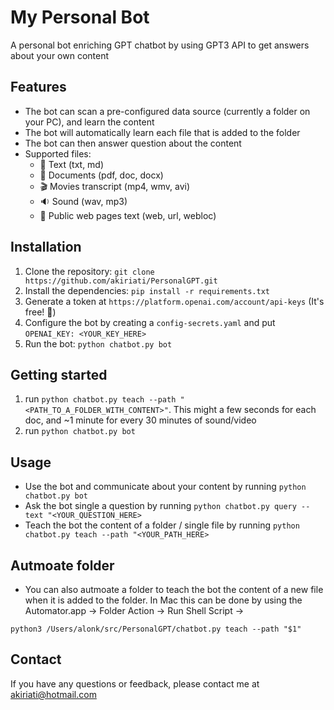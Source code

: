 # My Personal Bot

A personal bot enriching GPT chatbot by using GPT3 API to get answers about your own content

## Features
- The bot can scan a pre-configured data source (currently a folder on your PC), and learn the content
- The bot will automatically learn each file that is added to the folder 
- The bot can then answer question about the content
- Supported files:
  - 📜 Text (txt, md)
  - 📄 Documents (pdf, doc, docx)
  - 🎬 Movies transcript (mp4, wmv, avi) 
  - 🔉 Sound (wav, mp3)
  - 🔗 Public web pages text (web, url, webloc)

## Installation
1. Clone the repository: `git clone https://github.com/akiriati/PersonalGPT.git`
2. Install the dependencies: `pip install -r requirements.txt`
3. Generate a token at `https://platform.openai.com/account/api-keys` (It's free! 💸)
4. Configure the bot by creating a `config-secrets.yaml` and put `OPENAI_KEY: <YOUR_KEY_HERE>`
5. Run the bot: `python chatbot.py bot`

## Getting started 
1. run `python chatbot.py teach --path "<PATH_TO_A_FOLDER_WITH_CONTENT>"`. This might a few seconds for each doc, and ~1 minute for every 30 minutes of sound/video 
2. run `python chatbot.py bot`

## Usage
- Use the bot and communicate about your content by running `python chatbot.py bot`
- Ask the bot single a question by running `python chatbot.py query --text "<YOUR_QUESTION_HERE>`
- Teach the bot the content of a folder / single file by running `python chatbot.py teach --path "<YOUR_PATH_HERE>`

## Autmoate folder
- You can also autmoate a folder to teach the bot the content of a new file when it is added to the folder. In Mac this can be done by using the Automator.app -> Folder Action -> Run Shell Script -> 
```
python3 /Users/alonk/src/PersonalGPT/chatbot.py teach --path "$1"
```





## Contact
If you have any questions or feedback, please contact me at akiriati@hotmail.com
